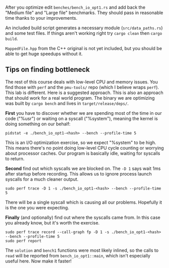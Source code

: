 
After you optimize edit `benches/bench_io_opt1.rs` and add back the "Medium file" and "Large file" benchmarks. They should pass in reasonable time thanks to your improvements.

An included build script generates a necessary module (`src/data_paths.rs`) and some test files. If things aren't working right try `cargo clean` then `cargo build`.

`MappedFile.hpp` from the C++ original is not yet included, but you should be able to get huge speedups without it.

## Tips on finding bottleneck

The rest of this course deals with low-level CPU and memory issues. You find those with `perf` and the `pmu-tools/` repo (which I believe wraps `perf`). This lab is different. Here is a suggested approach. This is also an approach that should work for a real world program. The binary we are optimizing was built by `cargo bench` and lives in `target/release/deps/`.

**First** you have to discover whether we are spending most of the time in our code ("%usr") or waiting on a syscall ("%system"), meaning the kernel is doing something on our behalf:
```
pidstat -e ./bench_io_opt1-<hash> --bench --profile-time 5
```

This is an I/O optimization exercise, so we expect "%system" to be high. This means there's no point doing low-level CPU cycle counting or worrying about processor caches. Our program is basically idle, waiting for syscalls to return.

**Second** find out which syscalls we are blocked on. The `-D 1` says wait 1ms after startup before recording. This allows us to ignore process launch syscalls for a much cleaner output.
```
sudo perf trace -D 1 -s ./bench_io_opt1-<hash> --bench --profile-time 5
```

There will be a single syscall which is causing all our problems. Hopefully it is the one you were expecting.

**Finally** (and optionally) find out where the syscalls came from. In this case you already know, but it's worth the exercise.
```
sudo perf trace record --call-graph fp -D 1 -s ./bench_io_opt1-<hash> --bench --profile-time 5
sudo perf report
```

The `solution` and `bench1` functions were most likely inlined, so the calls to `read` will be reported from `bench_io_opt1::main`, which isn't especially useful here. Now make it faster!

